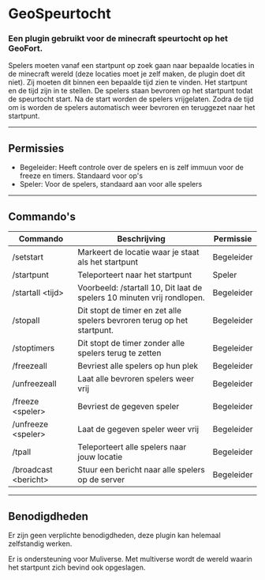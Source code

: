 # GeoSpeurtocht

### Een plugin gebruikt voor de minecraft speurtocht op het GeoFort.

Spelers moeten vanaf een startpunt op zoek gaan naar bepaalde locaties in de minecraft wereld (deze locaties moet je zelf maken, de plugin doet dit niet). Zij moeten dit binnen een bepaalde tijd zien te vinden.
Het startpunt en de tijd zijn in te stellen. De spelers staan bevroren op het startpunt todat de speurtocht start. Na de start worden de  spelers vrijgelaten. Zodra de tijd om is worden de spelers automatisch weer bevroren en teruggezet naar het startpunt.

------------------

## Permissies

* Begeleider: Heeft controle over de spelers en is zelf immuun voor de freeze en timers. Standaard voor op's
* Speler: Voor de spelers, standaard aan voor alle spelers

------------------

## Commando's

Commando | Beschrijving | Permissie
---------|--------------|-------------
/setstart | Markeert de locatie waar je staat als het startpunt | Begeleider
/startpunt | Teleporteert naar het startpunt | Speler
/startall \<tijd\> | Voorbeeld: /startall 10, Dit laat de spelers 10 minuten vrij rondlopen. | Begeleider
/stopall | Dit stopt de timer en zet alle spelers bevroren terug op het startpunt. | Begeleider
/stoptimers | Dit stopt de timer zonder alle spelers terug te zetten | Begeleider
/freezeall | Bevriest alle spelers op hun plek | Begeleider
/unfreezeall | Laat alle bevroren spelers weer vrij | Begeleider
/freeze \<speler\> | Bevriest de gegeven speler | Begeleider
/unfreeze \<speler\> | Laat de gegeven speler weer vrij | Begeleider
/tpall | Teleporteert alle spelers naar jouw locatie | Begeleider
/broadcast \<bericht\> | Stuur een bericht naar alle spelers op de server | Begeleider

-----------------

## Benodigdheden

Er zijn geen verplichte benodigdheden, deze plugin kan helemaal zelfstandig werken.

Er is ondersteuning voor Muliverse. Met multiverse wordt de wereld waarin het startpunt zich bevind ook opgeslagen.

